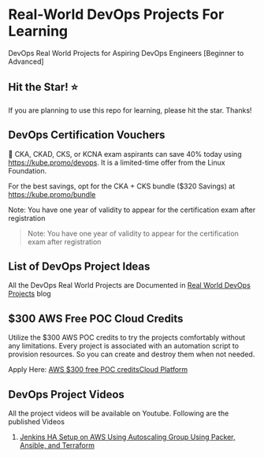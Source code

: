 # Real-World DevOps Projects For Learning

DevOps Real World Projects for Aspiring DevOps Engineers [Beginner to Advanced]

## Hit the Star! ⭐
If you are planning to use this repo for learning, please hit the star. Thanks!

## DevOps Certification Vouchers

🚀 CKA, CKAD, CKS, or KCNA exam aspirants can save 40% today using https://kube.promo/devops. It is a limited-time offer from the Linux Foundation.

For the best savings, opt for the CKA + CKS bundle ($320 Savings) at https://kube.promo/bundle

Note: You have one year of validity to appear for the certification exam after registration
>Note: You have one year of validity to appear for the certification exam after registration


## List of DevOps Project Ideas

All the DevOps Real World Projects are Documented in [Real World DevOps Projects](https://devopscube.com/devops-projects/) blog

## $300 AWS Free POC Cloud Credits

Utilize the $300 AWS POC credits to try the projects comfortably without any limitations. Every project is associated with an automation script to provision resources. So you can create and destroy them when not needed.

Apply Here: [AWS $300 free POC creditsCloud Platform](https://pages.awscloud.com/GLOBAL_NCA_LN_ARRC-program-A300-2023.html)

## DevOps Project Videos

All the project videos will be available on Youtube. Following are the published Videos

1. [Jenkins HA Setup on AWS Using Autoscaling Group Using Packer, Ansible, and Terraform](https://www.youtube.com/watch?v=GLMJhF_cZ5M)
